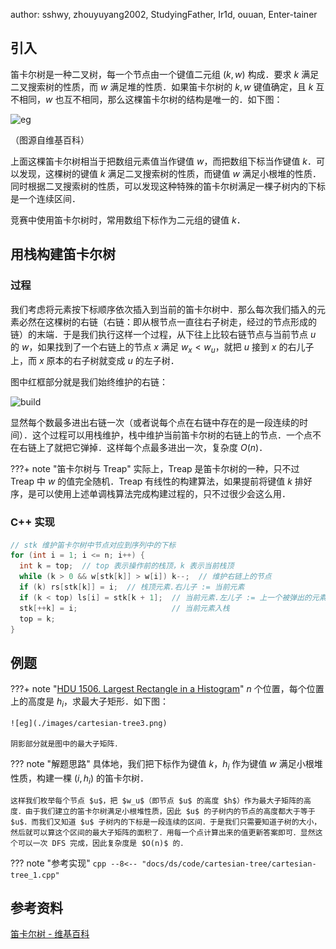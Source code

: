 author: sshwy, zhouyuyang2002, StudyingFather, Ir1d, ouuan, Enter-tainer

## 引入

笛卡尔树是一种二叉树，每一个节点由一个键值二元组 $(k,w)$ 构成．要求 $k$ 满足二叉搜索树的性质，而 $w$ 满足堆的性质．如果笛卡尔树的 $k,w$ 键值确定，且 $k$ 互不相同，$w$ 也互不相同，那么这棵笛卡尔树的结构是唯一的．如下图：

![eg](./images/cartesian-tree1.png)

（图源自维基百科）

上面这棵笛卡尔树相当于把数组元素值当作键值 $w$，而把数组下标当作键值 $k$．可以发现，这棵树的键值 $k$ 满足二叉搜索树的性质，而键值 $w$ 满足小根堆的性质．同时根据二叉搜索树的性质，可以发现这种特殊的笛卡尔树满足一棵子树内的下标是一个连续区间．

竞赛中使用笛卡尔树时，常用数组下标作为二元组的键值 $k$．

## 用栈构建笛卡尔树

### 过程

我们考虑将元素按下标顺序依次插入到当前的笛卡尔树中．那么每次我们插入的元素必然在这棵树的右链（右链：即从根节点一直往右子树走，经过的节点形成的链）的末端．于是我们执行这样一个过程，从下往上比较右链节点与当前节点 $u$ 的 $w$，如果找到了一个右链上的节点 $x$ 满足 $w_x<w_u$，就把 $u$ 接到 $x$ 的右儿子上，而 $x$ 原本的右子树就变成 $u$ 的左子树．

图中红框部分就是我们始终维护的右链：

![build](./images/cartesian-tree2.png)

显然每个数最多进出右链一次（或者说每个点在右链中存在的是一段连续的时间）．这个过程可以用栈维护，栈中维护当前笛卡尔树的右链上的节点．一个点不在右链上了就把它弹掉．这样每个点最多进出一次，复杂度 $O(n)$．

???+ note "笛卡尔树与 Treap"
    实际上，Treap 是笛卡尔树的一种，只不过 Treap 中 $w$ 的值完全随机．Treap 有线性的构建算法，如果提前将键值 $k$ 排好序，是可以使用上述单调栈算法完成构建过程的，只不过很少会这么用．

### C++ 实现

```cpp
// stk 维护笛卡尔树中节点对应到序列中的下标
for (int i = 1; i <= n; i++) {
  int k = top;  // top 表示操作前的栈顶，k 表示当前栈顶
  while (k > 0 && w[stk[k]] > w[i]) k--;  // 维护右链上的节点
  if (k) rs[stk[k]] = i;  // 栈顶元素.右儿子 := 当前元素
  if (k < top) ls[i] = stk[k + 1];  // 当前元素.左儿子 := 上一个被弹出的元素
  stk[++k] = i;                     // 当前元素入栈
  top = k;
}
```

## 例题

???+ note "[HDU 1506. Largest Rectangle in a Histogram](https://acm.hdu.edu.cn/showproblem.php?pid=1506)"
    $n$ 个位置，每个位置上的高度是 $h_i$，求最大子矩形．如下图：
    
    ![eg](./images/cartesian-tree3.png)
    
    阴影部分就是图中的最大子矩阵．

??? note "解题思路"
    具体地，我们把下标作为键值 $k$，$h_i$ 作为键值 $w$ 满足小根堆性质，构建一棵 $(i,h_i)$ 的笛卡尔树．
    
    这样我们枚举每个节点 $u$，把 $w_u$（即节点 $u$ 的高度 $h$）作为最大子矩阵的高度．由于我们建立的笛卡尔树满足小根堆性质，因此 $u$ 的子树内的节点的高度都大于等于 $u$．而我们又知道 $u$ 子树内的下标是一段连续的区间．于是我们只需要知道子树的大小，然后就可以算这个区间的最大子矩阵的面积了．用每一个点计算出来的值更新答案即可．显然这个可以一次 DFS 完成，因此复杂度是 $O(n)$ 的．

??? note "参考实现"
    ```cpp
    --8<-- "docs/ds/code/cartesian-tree/cartesian-tree_1.cpp"
    ```

## 参考资料

[笛卡尔树 - 维基百科](https://zh.wikipedia.org/wiki/%E7%AC%9B%E5%8D%A1%E5%B0%94%E6%A0%91)
